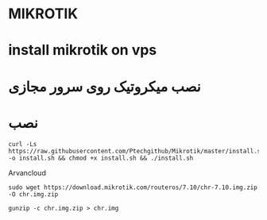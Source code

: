
# MIKROTIK

# install mikrotik on vps
# نصب میکروتیک روی سرور مجازی

# نصب

```
curl -Ls https://raw.githubusercontent.com/Ptechgithub/Mikrotik/master/install.sh -o install.sh && chmod +x install.sh && ./install.sh
```

Arvancloud 
```
sudo wget https://download.mikrotik.com/routeros/7.10/chr-7.10.img.zip -O chr.img.zip
```
`
 gunzip -c chr.img.zip > chr.img
`

